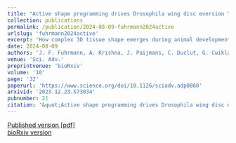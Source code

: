 ```yaml
---
title: "Active shape programming drives Drosophila wing disc eversion "
collection: publications
permalink: /publication/2024-08-09-fuhrmann2024active
urlslug: 'fuhrmann2024active'
excerpt: 'How complex 3D tissue shape emerges during animal development remains an important open question in biology and biophysics. In this work, we study eversion of the Drosophila wing disc pouch, a 3D morphogenesis step when the epithelium transforms from a radially symmetric dome into a curved fold shape via an unknown mechanism. To explain this morphogenesis, we take inspiration from inanimate “shape-programmable” materials, which are capable of undergoing blueprinted 3D shape transformations arising from in-plane gradients of spontaneous strains. Here, we show that active, in-plane cellular behaviors can similarly create spontaneous strains that drive 3D tissue shape change and that the wing disc pouch is shaped in this way. We map cellular behaviors in the wing disc pouch by developing a method for quantifying spatial patterns of cell behaviors on arbitrary 3D tissue surfaces using cellular topology. We use a physical shape-programmability model to show that spontaneous strains arising from measured active cell behaviors create the tissue shape changes observed during eversion. We validate our findings using a knockdown of the mechanosensitive molecular motor MyoVI, which we find to reduce active cell rearrangements and disrupt wing pouch eversion. This work shows that shape programming is a mechanism for animal tissue morphogenesis and suggests that there exist intricate patterns in nature that could present novel designs for shape-programmable materials.'
date: 2024-08-09
authors: 'J. F. Fuhrmann, A. Krishna, J. Paijmans, C. Duclut, G. Cwikla, S. Eaton, M. Popović, F. Jülicher, C. D. Modes, N. A. Dye'
venue: 'Sci. Adv.'
preprintvenue: 'bioRxiv'
volume: '10'
page: '32'
paperurl: 'https://www.science.org/doi/10.1126/sciadv.adp0860'
arxivid: '2023.12.23.573034'
pubnumber: 21
citation: '&quot;Active shape programming drives Drosophila wing disc eversion &quot;, J. F. Fuhrmann, A. Krishna, J. Paijmans, C. Duclut, G. Cwikla, S. Eaton, M. Popović, F. Jülicher, C. D. Modes, N. A. Dye, <i>Sci. Adv.</i> <b>10</b>, 32 (2024).'
---
```

[Published version <i class="fa fa-external-link-alt fa-xs" aria-hidden="true"></i>](https://www.science.org/doi/10.1126/sciadv.adp0860)
[[pdf] <i class="fa fa-download fa-xs" aria-hidden="true"></i>](http://charlieduclut.github.io/files/fuhrmann2024active.pdf)
<br/>
[bioRxiv version <i class="fa fa-external-link-alt fa-xs" aria-hidden="true"></i>](https://www.biorxiv.org/content/10.1101/2023.12.23.573034)
